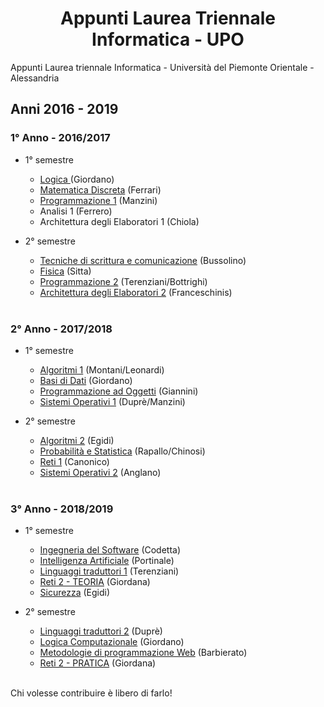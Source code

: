 <h1 style="text-align:center"> Appunti Laurea Triennale Informatica - UPO </h1>
Appunti Laurea triennale Informatica - Università del Piemonte Orientale - Alessandria

## Anni 2016 - 2019

### 1° Anno - 2016/2017
- 1° semestre 
    - [Logica ](https://github.com/Andreaierardi/Appunti-Triennale-Informatica/tree/master/1%C2%B0Anno/1%C2%B0%20semestre/Logica) (Giordano)
    - [Matematica Discreta](https://github.com/Andreaierardi/Appunti-Triennale-Informatica/tree/master/1%C2%B0Anno/1%C2%B0%20semestre/MatematicaDiscreta) (Ferrari)
    - [Programmazione 1](https://github.com/Andreaierardi/Appunti-Triennale-Informatica/tree/master/1%C2%B0Anno/1%C2%B0%20semestre/Programmazione1%20-%20Manzini) (Manzini)
    - Analisi 1 (Ferrero)
    - Architettura degli Elaboratori 1 (Chiola)
    
- 2° semestre
    - [Tecniche di scrittura e comunicazione](https://github.com/Andreaierardi/Appunti-Triennale-Informatica/tree/master/1%C2%B0Anno/2%C2%B0semestre/TecnichediScrittura) (Bussolino)
    - [Fisica](https://github.com/Andreaierardi/Appunti-Triennale-Informatica/tree/master/1%C2%B0Anno/2%C2%B0semestre/Fisica)      (Sitta) 
    - [Programmazione 2](https://github.com/Andreaierardi/Appunti-Triennale-Informatica/tree/master/1%C2%B0Anno/2%C2%B0semestre/Programmazione2) (Terenziani/Bottrighi)
    - [Architettura degli Elaboratori 2](https://github.com/Andreaierardi/Appunti-Triennale-Informatica/tree/master/1%C2%B0Anno/2%C2%B0semestre/Architettura2/) (Franceschinis)
   <br>
### 2° Anno - 2017/2018
- 1° semestre 
    - [Algoritmi 1](https://github.com/Andreaierardi/Appunti-Triennale-Informatica/tree/master/2%C2%B0Anno/1%C2%B0%20semestre/Algoritmi1) (Montani/Leonardi) 
    - [Basi di Dati](https://github.com/Andreaierardi/Appunti-Triennale-Informatica/tree/master/2%C2%B0Anno/1%C2%B0%20semestre/BasiDiDati) (Giordano)
    - [Programmazione ad Oggetti](https://github.com/Andreaierardi/Appunti-Triennale-Informatica/tree/master/2%C2%B0Anno/1%C2%B0%20semestre/ProgrammazioneAdOggetti) (Giannini)
    - [Sistemi Operativi 1](https://github.com/Andreaierardi/Appunti-Triennale-Informatica/tree/master/2%C2%B0Anno/1%C2%B0%20semestre/SistemiOperativi1) (Duprè/Manzini)

- 2° semestre
    - [Algoritmi 2](https://github.com/Andreaierardi/Appunti-Triennale-Informatica/tree/master/2%C2%B0Anno/2%C2%B0semestre/Algoritmi2) (Egidi)
    - [Probabilità e Statistica](https://github.com/Andreaierardi/Appunti-Triennale-Informatica/tree/master/2%C2%B0Anno/2%C2%B0semestre/Probabilit%C3%A0%26Statistica) (Rapallo/Chinosi)
    - [Reti 1](https://github.com/Andreaierardi/Appunti-Triennale-Informatica/tree/master/2%C2%B0Anno/2%C2%B0semestre/Reti1) (Canonico)
    - [Sistemi Operativi 2](https://github.com/Andreaierardi/Appunti-Triennale-Informatica/tree/master/2%C2%B0Anno/2%C2%B0semestre/SistemiOperativi2) (Anglano)
 
   <br>

### 3° Anno - 2018/2019

- 1° semestre 
    - [Ingegneria del Software](https://github.com/Andreaierardi/Appunti-Triennale-Informatica/tree/master/3%C2%B0Anno/1%C2%B0%20semestre/IngegneriaSoftware/) (Codetta)
    - [Intelligenza Artificiale](https://github.com/Andreaierardi/Appunti-Triennale-Informatica/tree/master/3%C2%B0Anno/1%C2%B0%20semestre/IntelligenzaArtificiale) (Portinale)
     - [Linguaggi traduttori 1](https://github.com/Andreaierardi/Appunti-Triennale-Informatica/tree/master/3%C2%B0Anno/1%C2%B0%20semestre/Linguaggi%20traduttori%201) (Terenziani)
     - [Reti 2 - TEORIA](https://github.com/Andreaierardi/Appunti-Triennale-Informatica/tree/master/3%C2%B0Anno/1%C2%B0%20semestre/Reti2) (Giordana)
     - [Sicurezza](https://github.com/Andreaierardi/Appunti-Triennale-Informatica/tree/master/3%C2%B0Anno/1%C2%B0%20semestre/Sicurezza) (Egidi)
     
- 2° semestre
    - [Linguaggi traduttori 2](https://github.com/Andreaierardi/Appunti-Triennale-Informatica/tree/master/3%C2%B0Anno/2%C2%B0semestre/Linguaggi%20traduttori%202) (Duprè)
    - [Logica Computazionale](https://github.com/Andreaierardi/Appunti-Triennale-Informatica/tree/master/3%C2%B0Anno/2%C2%B0semestre/LogicaComputazionale) (Giordano)
    - [Metodologie di programmazione Web](https://github.com/Andreaierardi/Appunti-Triennale-Informatica/tree/master/3%C2%B0Anno/2%C2%B0semestre/MetodologieWeb) (Barbierato)
    - [Reti 2 - PRATICA](https://github.com/Andreaierardi/Appunti-Triennale-Informatica/tree/master/3%C2%B0Anno/2%C2%B0semestre/Reti2) (Giordana)

<br>
Chi volesse contribuire è libero di farlo!
